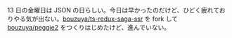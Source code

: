 13 日の金曜日は JSON の日らしい。今日は早かったのだけど、ひどく疲れておりやる気が出ない。[bouzuya/ts-redux-saga-ssr][] を fork して [bouzuya/peggie2][] をつくりはじめたけど、進んでいない。

[bouzuya/peggie2]: https://github.com/bouzuya/peggie2
[bouzuya/ts-redux-saga-ssr]: https://github.com/bouzuya/ts-redux-saga-ssr
